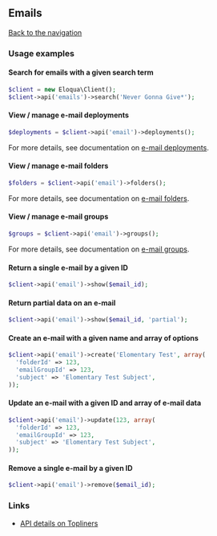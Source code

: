 ## Emails
[Back to the navigation](index.md)

### Usage examples

#### Search for emails with a given search term
```php
$client = new Eloqua\Client();
$client->api('emails')->search('Never Gonna Give*');
```

#### View / manage e-mail deployments
```php
$deployments = $client->api('email')->deployments();
```
For more details, see documentation on
[e-mail deployments](emails/deployments.md).

#### View / manage e-mail folders
```php
$folders = $client->api('email')->folders();
```
For more details, see documentation on
[e-mail folders](emails/folders.md).

#### View / manage e-mail groups
```php
$groups = $client->api('email')->groups();
```
For more details, see documentation on
[e-mail groups](emails/groups.md).

#### Return a single e-mail by a given ID
```php
$client->api('email')->show($email_id);
```

#### Return partial data on an e-mail
```php
$client->api('email')->show($email_id, 'partial');
```

#### Create an e-mail with a given name and array of options
```php
$client->api('email')->create('Elomentary Test', array(
  'folderId' => 123,
  'emailGroupId' => 123,
  'subject' => 'Elomentary Test Subject',
));
```

#### Update an e-mail with a given ID and array of e-mail data
```php
$client->api('email')->update(123, array(
  'folderId' => 123,
  'emailGroupId' => 123,
  'subject' => 'Elomentary Test Subject',
));
```

#### Remove a single e-mail by a given ID
```php
$client->api('email')->remove($email_id);
```

### Links
* [API details on Topliners](http://topliners.eloqua.com/docs/DOC-3083)
